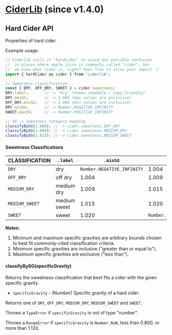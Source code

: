 # [CiderLib](../README.md) (since v1.4.0)

## Hard Cider API

Properties of hard cider.

Example usage:
```JavaScript
// Ciderlib calls it "hardCider" to avoid any possible confusion
//  in places where apple juice is commonly called "cider", but
//  we know what cider is, right? Feel free to alias your import :)
import { hardCider as cider } from 'ciderlib';

// Sweetness classification
const { DRY, OFF_DRY, SWEET } = cider.sweetness;
DRY.label;       // -> "dry" (human-readable / copy-friendly)
DRY.maxSG;       // -> 1.004 (max values are exclusive)
OFF_DRY.minSG;   // -> 1.004 (min values are inclusive)
DRY.minSG;       // -> Number.NEGATIVE_INFINITY
SWEET.maxSG;     // -> Number.POSITIVE_INFINITY

// SG -> sweetness category mapping
classifyBySG(1.008); // -> cider.sweetness.OFF_DRY
classifyBySG(1.009); // -> cider.sweetness.MEDIUM_DRY
classifyBySG(1.015); // -> cider.sweetness.MEDIUM_SWEET
```

#### Sweetness Classifications

| CLASSIFICATION | `.label`     | `.minSG`                   | `.maxSG`                   |
| -------------- | ------------ | -------------------------- | -------------------------- |
| `DRY`          | dry          | `Number.NEGATIVE_INFINITY` | 1.004                      |
| `OFF_DRY`      | off dry      | 1.004                      | 1.009                      |
| `MEDIUM_DRY`   | medium dry   | 1.009                      | 1.015                      |
| `MEDIUM_SWEET` | medium sweet | 1.015                      | 1.020                      |
| `SWEET`        | sweet        | 1.020                      | `Number.NEGATIVE_INFINITY` |

**Notes:**
1. Minimum and maximum specific gravities are arbitrary bounds chosen to best fit
   commonly-cited classification criteria.
2. Minimum specific gravities are inclusive ("greater than or equal to").
3. Maximum specific gravities are exclusive ("less than").

#### classifyBySG(specificGravity)

Returns the sweetness classification that best fits a cider with the given
specific gravity.

* `specificGravity` - (Number) Specific gravity of a hard cider.

Returns one of `DRY`, `OFF_DRY`, `MEDIUM_DRY`, `MEDIUM_SWEET` and `SWEET`.

Throws a `TypeError` if `specificGravity` is not of type "number".

Throws a `RangeError` if `specificGravity` is `Number.NaN`, less than 0.800, or more
than 1.120.
